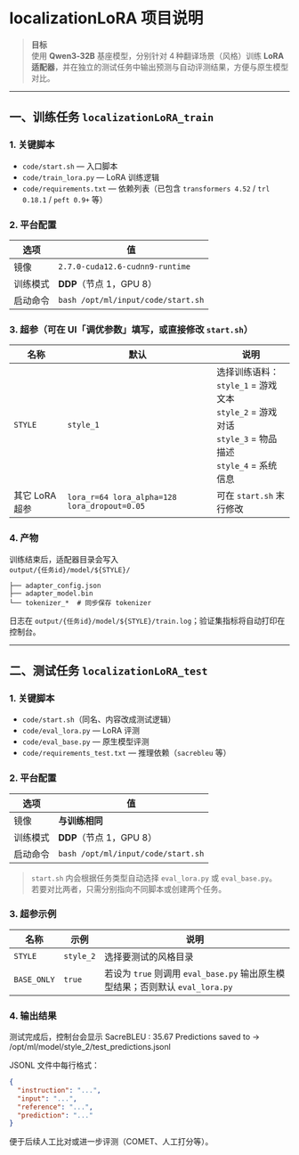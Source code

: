 # localizationLoRA 项目说明

> **目标**  
> 使用 **Qwen3‑32B** 基座模型，分别针对 4 种翻译场景（风格）训练 **LoRA 适配器**，并在独立的测试任务中输出预测与自动评测结果，方便与原生模型对比。

---

## 一、训练任务 `localizationLoRA_train`

### 1. 关键脚本  
* `code/start.sh` — 入口脚本  
* `code/train_lora.py` — LoRA 训练逻辑  
* `code/requirements.txt` — 依赖列表（已包含 `transformers 4.52` / `trl 0.18.1` / `peft 0.9+` 等）

### 2. 平台配置  
| 选项 | 值 |
|-----|----|
| 镜像 | `2.7.0-cuda12.6-cudnn9-runtime` |
| 训练模式 | **DDP**（节点 1，GPU 8）|
| 启动命令 | `bash /opt/ml/input/code/start.sh` |

### 3. 超参（可在 UI「调优参数」填写，或直接修改 `start.sh`）

| 名称 | 默认 | 说明 |
|------|------|------|
| `STYLE` | `style_1` | 选择训练语料：<br>`style_1` = 游戏文本<br>`style_2` = 游戏对话<br>`style_3` = 物品描述<br>`style_4` = 系统信息 |
| 其它 LoRA 超参 | `lora_r=64 lora_alpha=128 lora_dropout=0.05` | 可在 `start.sh` 末行修改 |

### 4. 产物  
训练结束后，适配器目录会写入  
`output/{任务id}/model/${STYLE}/`

```
├── adapter_config.json
├── adapter_model.bin
└── tokenizer_*  # 同步保存 tokenizer
```

日志在 `output/{任务id}/model/${STYLE}/train.log`；验证集指标将自动打印在控制台。

---

## 二、测试任务 `localizationLoRA_test`

### 1. 关键脚本  
* `code/start.sh`（同名、内容改成测试逻辑）  
* `code/eval_lora.py` — LoRA 评测  
* `code/eval_base.py` — 原生模型评测  
* `code/requirements_test.txt` — 推理依赖（`sacrebleu` 等）

### 2. 平台配置  
| 选项 | 值 |
|-----|----|
| 镜像 | **与训练相同** |
| 训练模式 | **DDP**（节点 1，GPU 8）|
| 启动命令 | `bash /opt/ml/input/code/start.sh` |

> `start.sh` 内会根据任务类型自动选择 `eval_lora.py` 或 `eval_base.py`。  
> 若要对比两者，只需分别指向不同脚本或创建两个任务。

### 3. 超参示例  

| 名称 | 示例 | 说明 |
|------|------|------|
| `STYLE` | `style_2` | 选择要测试的风格目录 |
| `BASE_ONLY` | `true` | 若设为 `true` 则调用 `eval_base.py` 输出原生模型结果；否则默认 `eval_lora.py` |

### 4. 输出结果  
测试完成后，控制台会显示
SacreBLEU : 35.67
Predictions saved to → /opt/ml/model/style_2/test_predictions.jsonl

JSONL 文件中每行格式：
```json
{
  "instruction": "...",
  "input": "...",
  "reference": "...",
  "prediction": "..."
}
```

便于后续人工比对或进一步评测（COMET、人工打分等）。